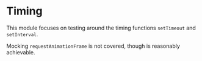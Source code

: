 # Timing

This module focuses on testing around the timing functions `setTimeout` and `setInterval`.

Mocking `requestAnimationFrame` is not covered, though is reasonably achievable.
